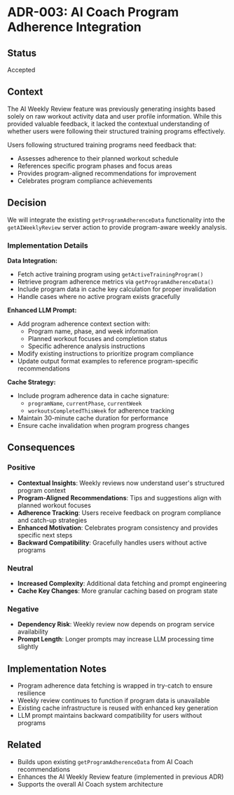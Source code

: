 # ADR-003: AI Coach Program Adherence Integration

## Status
Accepted

## Context
The AI Weekly Review feature was previously generating insights based solely on raw workout activity data and user profile information. While this provided valuable feedback, it lacked the contextual understanding of whether users were following their structured training programs effectively.

Users following structured training programs need feedback that:
- Assesses adherence to their planned workout schedule
- References specific program phases and focus areas
- Provides program-aligned recommendations for improvement
- Celebrates program compliance achievements

## Decision
We will integrate the existing `getProgramAdherenceData` functionality into the `getAIWeeklyReview` server action to provide program-aware weekly analysis.

### Implementation Details

**Data Integration:**
- Fetch active training program using `getActiveTrainingProgram()`
- Retrieve program adherence metrics via `getProgramAdherenceData()`
- Include program data in cache key calculation for proper invalidation
- Handle cases where no active program exists gracefully

**Enhanced LLM Prompt:**
- Add program adherence context section with:
  - Program name, phase, and week information
  - Planned workout focuses and completion status
  - Specific adherence analysis instructions
- Modify existing instructions to prioritize program compliance
- Update output format examples to reference program-specific recommendations

**Cache Strategy:**
- Include program adherence data in cache signature:
  - `programName`, `currentPhase`, `currentWeek`
  - `workoutsCompletedThisWeek` for adherence tracking
- Maintain 30-minute cache duration for performance
- Ensure cache invalidation when program progress changes

## Consequences

### Positive
- **Contextual Insights**: Weekly reviews now understand user's structured program context
- **Program-Aligned Recommendations**: Tips and suggestions align with planned workout focuses
- **Adherence Tracking**: Users receive feedback on program compliance and catch-up strategies
- **Enhanced Motivation**: Celebrates program consistency and provides specific next steps
- **Backward Compatibility**: Gracefully handles users without active programs

### Neutral
- **Increased Complexity**: Additional data fetching and prompt engineering
- **Cache Key Changes**: More granular caching based on program state

### Negative
- **Dependency Risk**: Weekly review now depends on program service availability
- **Prompt Length**: Longer prompts may increase LLM processing time slightly

## Implementation Notes
- Program adherence data fetching is wrapped in try-catch to ensure resilience
- Weekly review continues to function if program data is unavailable
- Existing cache infrastructure is reused with enhanced key generation
- LLM prompt maintains backward compatibility for users without programs

## Related
- Builds upon existing `getProgramAdherenceData` from AI Coach recommendations
- Enhances the AI Weekly Review feature (implemented in previous ADR)
- Supports the overall AI Coach system architecture 